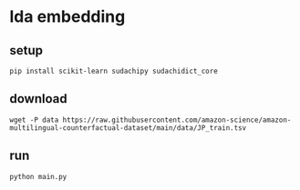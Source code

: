 # lda embedding

## setup

```shell
pip install scikit-learn sudachipy sudachidict_core
```

## download

```shell
wget -P data https://raw.githubusercontent.com/amazon-science/amazon-multilingual-counterfactual-dataset/main/data/JP_train.tsv
```

## run

```shell
python main.py
```

